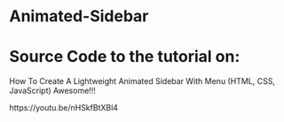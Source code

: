 # Animated-Sidebar

# Source Code to the tutorial on:
  <p>How To Create A Lightweight Animated Sidebar With Menu  (HTML, CSS, JavaScript) Awesome!!!
  <p> https://youtu.be/nHSkfBtXBl4